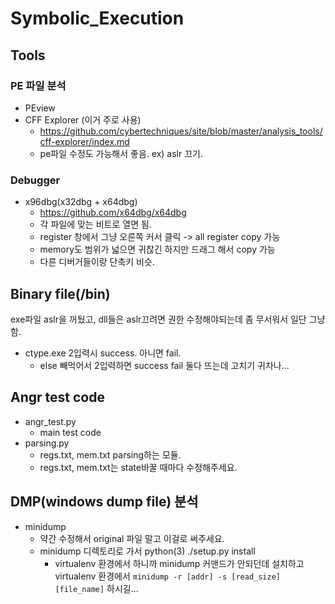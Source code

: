 # Symbolic_Execution

## Tools
### PE 파일 분석
- PEview
- CFF Explorer (이거 주로 사용)
  - https://github.com/cybertechniques/site/blob/master/analysis_tools/cff-explorer/index.md
  - pe파일 수정도 가능해서 좋음. ex) aslr 끄기.

### Debugger
- x96dbg(x32dbg + x64dbg)
  - https://github.com/x64dbg/x64dbg
  - 각 파일에 맞는 비트로 열면 됨.
  - register 창에서 그냥 오른쪽 커서 클릭 -> all register copy 가능
  - memory도 범위가 넓으면 귀찮긴 하지만 드래그 해서 copy 가능
  - 다른 디버거들이랑 단축키 비슷. 

## Binary file(/bin)
exe파일 aslr을 꺼뒀고, dll들은 aslr끄려면 권한 수정해야되는데 좀 무서워서 일단 그냥 함.
- ctype.exe 2입력시 success. 아니면 fail.
  - else 빼먹어서 2입력하면 success fail 둘다 뜨는데 고치기 귀차나...

## Angr test code
- angr_test.py
  - main test code
- parsing.py
  - regs.txt, mem.txt parsing하는 모듈.
  - regs.txt, mem.txt는 state바꿀 때마다 수정해주세요.

## DMP(windows dump file) 분석
- minidump
  - 약간 수정해서 original 파일 말고 이걸로 써주세요.
  - minidump 디렉토리로 가서 python(3) ./setup.py install
    - virtualenv 환경에서 하니까 minidump 커맨드가 안되던데 설치하고 virtualenv 환경에서 `minidump -r [addr] -s [read_size] [file_name]` 하시길...